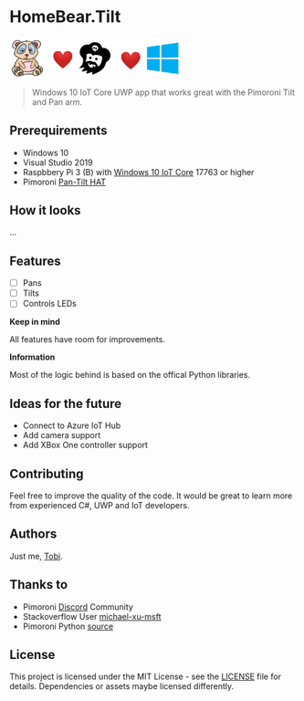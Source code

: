 # HomeBear.Tilt

<img src="docs/header.png" width="300" /> 

> Windows 10 IoT Core UWP app that works great with the Pimoroni Tilt and Pan arm.

## Prerequirements
- Windows 10
- Visual Studio 2019
- Raspbbery Pi 3 (B) with [Windows 10 IoT Core](https://developer.microsoft.com/en-us/windows/iot) 17763 or higher
- Pimoroni [Pan-Tilt HAT](https://shop.pimoroni.com/products/pan-tilt-hat)

## How it looks

...

## Features

- [ ] Pans
- [ ] Tilts
- [ ] Controls LEDs

**Keep in mind**

All features have room for improvements.

**Information**

Most of the logic behind is based on the offical Python libraries.

## Ideas for the future

- Connect to Azure IoT Hub
- Add camera support
- Add XBox One controller support


## Contributing

Feel free to improve the quality of the code. It would be great to learn more from experienced C#, UWP and IoT developers.

## Authors

Just me, [Tobi]([https://tscholze.github.io).


## Thanks to

* Pimoroni [Discord](https://discordapp.com/invite/hr93ByC) Community
* Stackoverflow User [michael-xu-msft](https://stackoverflow.com/users/8546089/)
* Pimoroni Python [source](https://github.com/pimoroni/pantilt-hat/blob/master/library/pantilthat/pantilt.py)

## License

This project is licensed under the MIT License - see the [LICENSE](LICENSE.md) file for details.
Dependencies or assets maybe licensed differently.